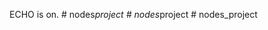 ECHO is on.
#   n o d e s _ p r o j e c t  
 #   n o d e s _ p r o j e c t  
 #   n o d e s _ p r o j e c t  
 